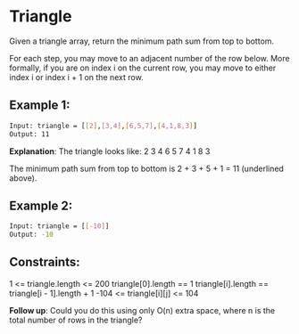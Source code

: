 # Triangle

Given a triangle array, return the minimum path sum from top to bottom.

For each step, you may move to an adjacent number of the row below. More formally, if you are on index i on the current row, you may move to either index i or index i + 1 on the next row.

## Example 1:

```bash
Input: triangle = [[2],[3,4],[6,5,7],[4,1,8,3]]
Output: 11
```

**Explanation**: The triangle looks like:
   2
  3 4
 6 5 7
4 1 8 3

The minimum path sum from top to bottom is 2 + 3 + 5 + 1 = 11 (underlined above).

## Example 2:

```bash
Input: triangle = [[-10]]
Output: -10
```

## Constraints:

1 <= triangle.length <= 200
triangle[0].length == 1
triangle[i].length == triangle[i - 1].length + 1
-104 <= triangle[i][j] <= 104

**Follow up**: Could you do this using only O(n) extra space, where n is the total number of rows in the triangle?